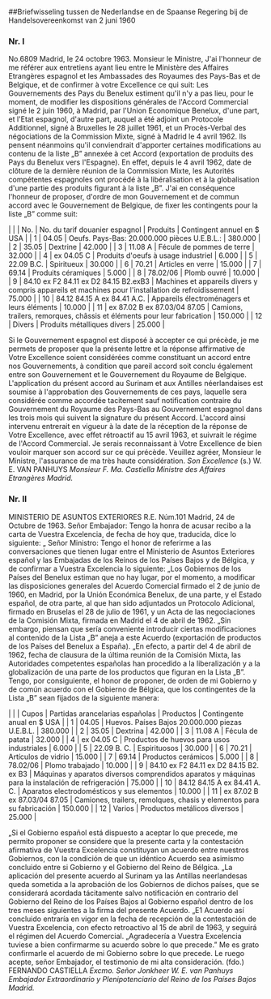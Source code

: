 <meta http-equiv='Content-Type' content='text/html; charset=utf-8' />

##Briefwisseling tussen de Nederlandse en de Spaanse Regering bij de Handelsovereenkomst van 2 juni 1960

### Nr.  I  

No.6809 Madrid, le 24 octobre 1963. Monsieur le Ministre, J'ai l'honneur de me référer aux entretiens ayant lieu entre le Ministère des Affaires Etrangères espagnol et les Ambassades des Royaumes des Pays-Bas et de Belgique, et de confirmer à votre Excellence ce qui suit: Les Gouvernements des Pays du Benelux estiment qu'il n'y a pas lieu, pour le moment, de modifier les dispositions générales de l'Accord Commercial signé le 2 juin 1960, à Madrid, par l'Union Economique Benelux, d'une part, et l'Etat espagnol, d'autre part, auquel a été adjoint un Protocole Additionnel, signé à Bruxelles le 28 juillet 1961, et un Procès-Verbal des négociations de la Commission Mixte, signé à Madrid le 4 avril 1962. Ils pensent néanmoins qu'il conviendrait d'apporter certaines modifications au contenu de la liste „B” annexée à cet Accord (exportation de produits des Pays du Benelux vers l'Espagne). En effet, depuis le 4 avril 1962, date de clôture de la dernière réunion de la Commission Mixte, les Autorités compétentes espagnoles ont procédé à la libéralisation et à la globalisation d'une partie des produits figurant à la liste „B”. J'ai en conséquence l'honneur de proposer, d'ordre de mon Gouvernement et de commun accord avec le Gouvernement de Belgique, de fixer les contingents pour la liste „B” comme suit:  

|
|
| No.  | No. du tarif douanier espagnol  | Produits  | Contingent annuel en $ USA  |
| 1  | 04.05  | Oeufs. Pays-Bas: 20.000.000 pièces U.E.B.L.:  | 380.000  |
| 2  | 35.05  | Dextrine  | 42.000  |
| 3  | 11.08 A  | Fécule de pommes de terre  | 32.000  |
| 4  | ex 04.05 C  | Produits d'oeufs à usage industriel  | 6.000  |
| 5  | 22.09 B.C.  | Spiritueux  | 30.000  |
| 6  | 70.21  | Articles en verre  | 15.000  |
| 7  | 69.14  | Produits céramiques  | 5.000  |
| 8  | 78.02/06  | Plomb ouvré  | 10.000  |
| 9  | 84.10 ex F2  84.11 ex D2  84.15 B2.exB3  | Machines et appareils divers y compris appareils et machines pour l'installation de refroidissement  | 75.000  |
| 10  | 84.12  84.15 A ex  84.41 A.C.  | Appareils électroménagers et leurs éléments  | 10.000  |
| 11  | ex 87.02 B  ex 87.03/04  87.05  | Camions, trailers, remorques, châssis et éléments pour leur fabrication  | 150.000  |
| 12  | Divers  | Produits métalliques divers  | 25.000  |

Si le Gouvernement espagnol est disposé à accepter ce qui précède, je me permets de proposer que la présente lettre et la réponse affirmative de Votre Excellence soient considérées comme constituant un accord entre nos Gouvernements, à condition que pareil accord soit conclu également entre son Gouvernement et le Gouvernement du Royaume de Belgique. L'application du présent accord au Surinam et aux Antilles néerlandaises est soumise à l'approbation des Gouvernements de ces pays, laquelle sera considérée comme accordée tacitement sauf notification contraire du Gouvernement du Royaume des Pays-Bas au Gouvernement espagnol dans les trois mois qui suivent la signature du présent Accord. L'accord ainsi intervenu entrerait en vigueur à la date de la réception de la réponse de Votre Excellence, avec effet rétroactif au 15 avril 1963, et suivrait le régime de l'Accord Commercial. Je serais reconnaissant à Votre Excellence de bien vouloir marquer son accord sur ce qui précède. Veuillez agréer, Monsieur le Ministre, l'assurance de ma très haute considération.  *Son Excellence*  (s.) W. E. VAN PANHUYS  *Monsieur F. Ma. Castiella*   *Ministre des Affaires Etrangères*   *Madrid.*    

### Nr.  II  

MINISTERIO DE ASUNTOS EXTERIORES R.E. Núm.101 Madrid, 24 de Octubre de 1963. Señor Embajador: Tengo la honra de acusar recibo a la carta de Vuestra Excelencia, de fecha de hoy que, traducida, dice lo siguiente: „ Señor Ministro: Tengo el honor de referirme a las conversaciones que tienen lugar entre el Ministerio de Asuntos Exteriores español y las Embajadas de los Reinos de los Países Bajos y de Bélgica, y de confirmar a Vuestra Excelencia lo siguiente: „Los Gobiernos de los Países del Benelux estiman que no hay lugar, por el momento, a modificar las disposiciones generales del Acuerdo Comercial firmado el 2 de junio de 1960, en Madrid, por la Unión Económica Benelux, de una parte, y el Estado español, de otra parte, al que han sido adjuntados un Protocolo Adicional, firmado en Bruselas el 28 de julio de 1961, y un Acta de las negociaciones de la Comisión Mixta, firmada en Madrid el 4 de abril de 1962. „Sin embargo, piensan que sería conveniente introducir ciertas modificaciones al contenido de la Lista „B” aneja a este Acuerdo (exportación de productos de los Países del Benelux a España). „En efecto, a partir del 4 de abril de 1962, fecha de clausura de la última reunión de la Comisión Mixta, las Autoridades competentes españolas han procedido a la liberalización y a la globalización de una parte de los productos que figuran en la Lista „B”. Tengo, por consiguiente, el honor de proponer, de orden de mi Gobierno y de común acuerdo con el Gobierno de Bélgica, que los contingentes de la Lista „B” sean fijados de la siguiente manera:  

|
|
| Cupos  | Partidas arancelarias españolas  | Productos  | Contingente anual en $ USA  |
| 1  | 04.05  | Huevos. Países Bajos 20.000.000 piezas U.E.B.L.  | 380.000  |
| 2  | 35.05  | Dextrina  | 42.000  |
| 3  | 11.08 A  | Fécula de patata  | 32.000  |
| 4  | ex 04.05 C  | Productos de huevos para usos industriales  | 6.000  |
| 5  | 22.09 B. C.  | Espirituosos  | 30.000  |
| 6  | 70.21  | Artículos de vidrio  | 15.000  |
| 7  | 69.14  | Productos cerámicos  | 5.000  |
| 8  | 78.02/06  | Plomo trabajado  | 10.000  |
| 9  | 84.10 ex F2  84.11 ex D2  84.15 B2. ex B3  | Máquinas y aparatos diversos comprendidos aparatos y máquinas para la instalación de refrigeración  | 75.000  |
| 10  | 84.12  84.15 A ex  84.41 A. C.  | Aparatos electrodomésticos y sus elementos  | 10.000  |
| 11  | ex 87.02 B  ex 87.03/04  87.05  | Camiones, trailers, remolques, chasis y elementos para su fabricación  | 150.000  |
| 12  | Varios  | Productos metálicos diversos  | 25.000  |

„Si el Gobierno español está dispuesto a aceptar lo que precede, me permito proponer se considere que la presente carta y la contestación afirmativa de Vuestra Excelencia constituyan un acuerdo entre nuestros Gobiernos, con la condición de que un idéntico Acuerdo sea asimismo concluido entre si Gobierno y el Gobierno del Reino de Bélgica. „La aplicación del presente acuerdo al Surinam ya las Antillas neerlandesas queda sometida a la aprobación de los Gobiernos de dichos países, que se considerará acordada tácitamente salvo notificación en contrario del Gobierno del Reino de los Países Bajos al Gobierno español dentro de los tres meses siguientes a la firma del presente Acuerdo. „E1 Acuerdo así concluido entraría en vigor en la fecha de recepción de la contestación de Vuestra Excelencia, con efecto retroactivo al 15 de abril de 1963, y seguirá el régimen del Acuerdo Comercial. „Agradecería a Vuestra Excelencia tuviese a bien confirmarme su acuerdo sobre lo que precede.” Me es grato confirmarle el acuerdo de mi Gobierno sobre lo que precede. Le ruego acepte, señor Embajador, el testimonio de mi alta consideración. (fdo.) FERNANDO CASTIELLA  *Excmo. Señor Jonkheer W. E. van Panhuys*   *Embajador Extraordinario y Plenipotenciario*   *del Reino de los Países Bajos*   *Madrid.*    
